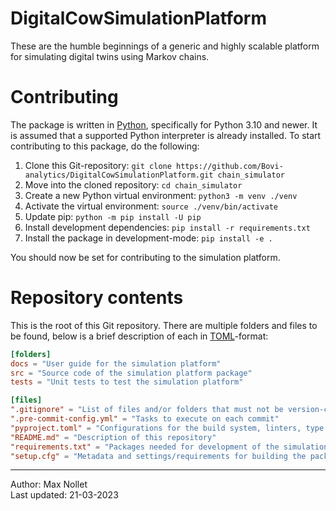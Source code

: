DigitalCowSimulationPlatform
============================

These are the humble beginnings of a generic and highly scalable platform 
for simulating digital twins using Markov chains.



# Contributing
The package is written in [Python](https://www.python.org/), specifically for 
Python 3.10 and newer. It is assumed that a supported Python interpreter is 
already installed. To start contributing to this package, do the following:

1. Clone this Git-repository: `git clone https://github.com/Bovi-analytics/DigitalCowSimulationPlatform.git chain_simulator`
2. Move into the cloned repository: `cd chain_simulator`
3. Create a new Python virtual environment: `python3 -m venv ./venv`
4. Activate the virtual environment: `source ./venv/bin/activate`
5. Update pip: `python -m pip install -U pip`
6. Install development dependencies: `pip install -r requirements.txt`
7. Install the package in development-mode: `pip install -e .`

You should now be set for contributing to the simulation platform.



# Repository contents
This is the root of this Git repository. There are multiple folders and files 
to be found, below is a brief description of each in 
[TOML](https://toml.io/en/)-format:

```toml
[folders]
docs = "User guide for the simulation platform"
src = "Source code of the simulation platform package"
tests = "Unit tests to test the simulation platform"

[files]
".gitignore" = "List of files and/or folders that must not be version-contolled"
".pre-commit-config.yml" = "Tasks to execute on each commit"
"pyproject.toml" = "Configurations for the build system, linters, type checkers and testing frameworks"
"README.md" = "Description of this repository"
"requirements.txt" = "Packages needed for development of the simulation platform"
"setup.cfg" = "Metadata and settings/requirements for building the package"
```



------------------------
Author: Max Nollet  
Last updated: 21-03-2023

